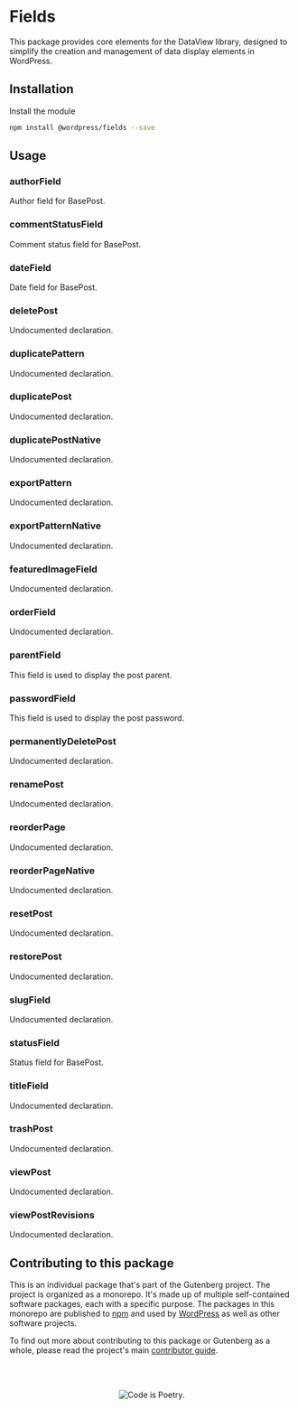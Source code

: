 # Fields

This package provides core elements for the DataView library, designed to simplify the creation and management of data display elements in WordPress.

## Installation

Install the module

```bash
npm install @wordpress/fields --save
```

## Usage

<!-- START TOKEN(Autogenerated API docs) -->

### authorField

Author field for BasePost.

### commentStatusField

Comment status field for BasePost.

### dateField

Date field for BasePost.

### deletePost

Undocumented declaration.

### duplicatePattern

Undocumented declaration.

### duplicatePost

Undocumented declaration.

### duplicatePostNative

Undocumented declaration.

### exportPattern

Undocumented declaration.

### exportPatternNative

Undocumented declaration.

### featuredImageField

Undocumented declaration.

### orderField

Undocumented declaration.

### parentField

This field is used to display the post parent.

### passwordField

This field is used to display the post password.

### permanentlyDeletePost

Undocumented declaration.

### renamePost

Undocumented declaration.

### reorderPage

Undocumented declaration.

### reorderPageNative

Undocumented declaration.

### resetPost

Undocumented declaration.

### restorePost

Undocumented declaration.

### slugField

Undocumented declaration.

### statusField

Status field for BasePost.

### titleField

Undocumented declaration.

### trashPost

Undocumented declaration.

### viewPost

Undocumented declaration.

### viewPostRevisions

Undocumented declaration.

<!-- END TOKEN(Autogenerated API docs) -->

## Contributing to this package

This is an individual package that's part of the Gutenberg project. The project is organized as a monorepo. It's made up of multiple self-contained software packages, each with a specific purpose. The packages in this monorepo are published to [npm](https://www.npmjs.com/) and used by [WordPress](https://make.wordpress.org/core/) as well as other software projects.

To find out more about contributing to this package or Gutenberg as a whole, please read the project's main [contributor guide](https://github.com/WordPress/gutenberg/tree/HEAD/CONTRIBUTING.md).

<br /><br /><p align="center"><img src="https://s.w.org/style/images/codeispoetry.png?1" alt="Code is Poetry." /></p>
